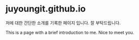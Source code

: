 # juyoungit.github.io #

저에 대한 간단한 소개를 기록한 페이지 입니다.
잘 부탁드립니다.

This is a page with a brief introduction to me.
Nice to meet you.
